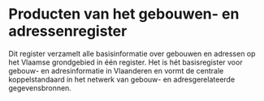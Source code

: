 # Producten van het gebouwen- en adressenregister
<div class="vl-typography">
    <p class="vl-introduction"> 
    Dit register verzamelt alle basisinformatie over gebouwen en adressen op het Vlaamse grondgebied in één register. Het is hét basisregister voor gebouw- en adresinformatie in Vlaanderen en vormt de centrale koppelstandaard in het netwerk van gebouw- en adresgerelateerde gegevensbronnen. 
    </p>
</div>
